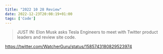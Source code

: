 ```yaml
---
title: "2022 10 28 Review"
date: 2022-12-23T20:08:19+01:00
tags: ['Code']
---
```


> JUST IN: Elon Musk asks Tesla Engineers to meet with Twitter product leaders and review site code.

https://twitter.com/WatcherGuru/status/1585743180829523974
